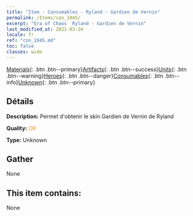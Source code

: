 ```yaml
---
title: "Item - Consumables - Ryland - Gardien de Vernin"
permalink: /Items/con_1045/
excerpt: "Era of Chaos  Ryland - Gardien de Vernin"
last_modified_at: 2021-03-24
locale: fr
ref: "con_1045.md"
toc: false
classes: wide
---
```

 [Materials](/fr/Items/){: .btn .btn--primary}[Artifacts](/fr/Items/Artifacts/){: .btn .btn--success}[Units](/fr/Items/Units/){: .btn .btn--warning}[Heroes](/fr/Items/Heroes/){: .btn .btn--danger}[Consumables](/fr/Items/Consumables/){: .btn .btn--info}[Unknown](/fr/Items/Unknown/){: .btn .btn--primary}

## Détails
 **Description:** Permet d'obtenir le skin Gardien de Vernin de Ryland

 **Quality:** <span style="color: #FF8C00">OK</span>

 **Type:** Unknown

## Gather

  None

## This item contains:

  None

